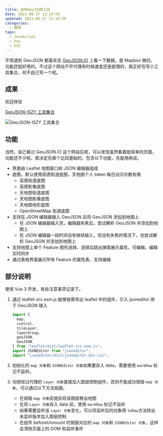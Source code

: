 ```yaml
---
title: 自用GeoJSON工具
date: 2021-08-27 12:19:59
updated: 2021-08-27 12:19:59
categories:
  - 编程
tags:
  - JavaScript
  - Vue
  - GIS
---
```


平常遇到 GeoJSON 都喜欢去 [GeoJSON.IO](https://geojson.io) 上看一下数据，是 Mapbox 做的，功能还挺好用的。不过这个网站不开代理有时候速度还是挺慢的，我正好在写小工具集合，何不自己写一个呢。

<!-- more -->

## 成果

欢迎体验

[GeoJSON-ISZY 工具集合](https://tools.iszy.xyz/gis/geojson)

![GeoJSON-ISZY 工具集合](https://img.iszy.xyz/20210903134058.png?x-oss-process=style/big)

## 功能

当然，自己看过 GeoJSON.IO 这个网站后呢，可以发现虽然看着挺简单的页面，功能还不少呢。我决定先做个比较基础的，包含以下功能，先能用再说。

- 界面由 Leaflet 地图窗口和 JSON 编辑器组成
- 底图，默认使用高德街道底图，天地图个人 token 每日访问次数有限
  - 高德街道底图
  - 高德影像底图
  - 天地图街道底图
  - 天地图影像底图
  - 天地图地形底图
  - OpenStreetMap 街道底图
- 支持在 JSON 编辑器输入 GeoJSON 后将 GeoJSON 添加到地图上
  - 在 JSON 编辑器输入完，编辑器失焦后，尝试解析 GeoJSON 并添加到地图上
  - 在 JSON 编辑器一段时间没有继续输入，但没有失焦的情况下，也尝试解析 GeoJSON 并添加到地图上
- 支持地图上单个 Feature 图形选择，选择后跳出弹窗展示属性，可编辑，编辑实时同步
- 通过表格界面展示所有 Feature 的属性表，支持编辑

## 部分说明

使用 Vue 3 开发，有些注意事项记录下。

1. 通过 leaflet-src.esm.js 能够按需导出 leaflet 中的组件，引入 jsoneditor 用于 GeoJSON 输入

   ```js
   import {
     map,
     control,
     tileLayer,
     layerGroup,
     geoJSON,
     GeoJSON,
   } from "leaflet/dist/leaflet-src.esm.js";
   import JSONEditor from "jsoneditor";
   import "jsoneditor/dist/jsoneditor.min.css";
   ```

2. 初始化的 `map 对象`和 `JSONEditor 对象`如果要存入 data，需要使用 `markRaw` 标记不监听。

3. 勿把经过代理的 `Layer 对象`直接加入图层控制组件，否则不能成功销毁 `map 对象`，可以通过以下方法规避。

   - 在销毁 `map 对象`前提前将该图层移出地图
   - 在将 `Layer 对象`存入 data 前，使用 `markRaw` 标记不监听
   - 如果需要监听该 `Layer 对象`变化，可以将监听后的对象用 `toRaw`方法转出未监听版本加入图层控制
   - 在组件 beforeUnmount 时销毁对应的 `map 对象`和 `JSONEditor 对象`，这样会清除页面上的 DOM 和监听事件
